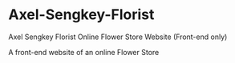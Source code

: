 # Axel-Sengkey-Florist
Axel Sengkey Florist Online Flower Store Website (Front-end only)

A front-end website of an online Flower Store
